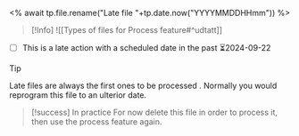 <% await tp.file.rename("Late file "+tp.date.now("YYYYMMDDHHmm")) %>

> [!Info]
> ![[Types of files for Process feature#^udtatt]]

- [ ] This is a late action with a scheduled date in the past ⏳2024-09-22 


> [!tip]
> Late files are always the first ones to be processed . Normally you would reprogram this file to an ulterior date. 

> [!success] In practice 
> For now delete this file in order to process it,  then use the process feature again.
